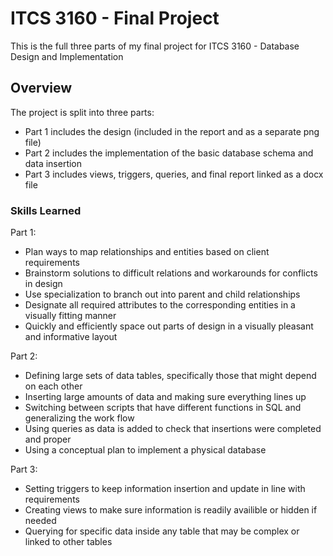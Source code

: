 # ITCS 3160 - Final Project
This is the full three parts of my final project for ITCS 3160 - Database Design and Implementation

## Overview
The project is split into three parts:
* Part 1 includes the design (included in the report and as a separate png file)
* Part 2 includes the implementation of the basic database schema and data insertion
* Part 3 includes views, triggers, queries, and final report linked as a docx file

### Skills Learned
Part 1:
* Plan ways to map relationships and entities based on client requirements
* Brainstorm solutions to difficult relations and workarounds for conflicts in design
* Use specialization to branch out into parent and child relationships
* Designate all required attributes to the corresponding entities in a visually fitting manner
* Quickly and efficiently space out parts of design in a visually pleasant and informative layout

Part 2:
* Defining large sets of data tables, specifically those that might depend on each other
* Inserting large amounts of data and making sure everything lines up
* Switching between scripts that have different functions in SQL and generalizing the work flow
* Using queries as data is added to check that insertions were completed and proper
* Using a conceptual plan to implement a physical database

Part 3:
* Setting triggers to keep information insertion and update in line with requirements
* Creating views to make sure information is readily availible or hidden if needed
* Querying for specific data inside any table that may be complex or linked to other tables
